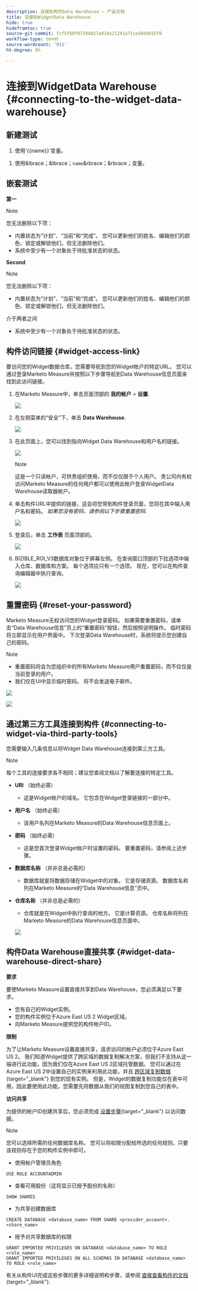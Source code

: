 ```yaml
---
description: 连接到构件Data Warehouse — 产品文档
title: 连接到WidgetData Warehouse
hide: true
hidefromtoc: true
source-git-commit: fcf5fb8f9728dd27a81de21241a71ce49dd015f8
workflow-type: tm+mt
source-wordcount: '911'
ht-degree: 0%

---
```


# 连接到WidgetData Warehouse {#connecting-to-the-widget-data-warehouse}

## 新建测试

<ol><li>使用'{{name}}'变量。</li></ol>

<ol><li>使用&amp;lbrace；&amp;lbrace；<code>name</code>&amp;rbrace；&amp;rbrace；变量。</li></ol>

## 嵌套测试

**第一**

>[!NOTE]
>
>您无法删除以下项：
>
>* 内置状态为“计划”、“当前”和“完成”。 您可以更新他们的姓名、编辑他们的颜色、锁定或解锁他们，但无法删除他们。
>* 系统中至少有一个对象处于待批准状态的状态。

**Second**

>[!NOTE]
>
>您无法删除以下项：
>
>* 内置状态为“计划”、“当前”和“完成”。 您可以更新他们的姓名、编辑他们的颜色、锁定或解锁他们，但无法删除他们。
>
>  介于两者之间
>
>* 系统中至少有一个对象处于待批准状态的状态。

## 构件访问链接 {#widget-access-link}

要访问您的Widget数据仓库，您需要导航到您的Widget帐户的特定URL。  您可以通过登录Marketo Measure并按照以下步骤导航到Data Warehouse信息页面来找到此访问链接。

1. 在Marketo Measure中，单击页面顶部的 **我的帐户** > **设置**.

   ![](assets/adobe-logo-old.png)

1. 在左侧菜单的“安全”下，单击 **Data Warehouse**.

   ![](assets/adobe-logo-old.png)

1. 在此页面上，您可以找到指向Widget Data Warehouse和用户名的链接。

   ![](assets/adobe-logo-old.png)

   >[!NOTE]
   >
   >这是一个只读帐户，可供贵组织使用，而不仅仅限于个人用户。 贵公司内有权访问Marketo Measure的任何用户都可以使用此帐户登录WidgetData Warehouse读取器帐户。

1. 单击构件URL中提供的链接，这会将您带到构件登录页面，您将在其中输入用户名和密码。 _如果您没有密码，请参阅以下步骤重置密码_.

   ![](assets/adobe-logo-old.png)

1. 登录后，单击 **工作表** 页面顶部的。

   ![](assets/adobe-logo-old.png)

1. BIZIBLE_ROI_V3数据库对象位于屏幕左侧。  在查询窗口顶部的下拉选项中输入仓库、数据库和方案。  每个选项应只有一个选项。  现在，您可以在构件查询编辑器中执行查询。

   ![](assets/adobe-logo-old.png)

## 重置密码 {#reset-your-password}

Marketo Measure无权访问您的Widget登录密码。  如果需要重置密码，请单击“Data Warehouse信息”页上的“重置密码”按钮，然后按照说明操作。 临时密码将立即显示在用户界面中。 下次登录Data Warehouse时，系统将提示您创建自己的密码。

>[!NOTE]
>
>* 重置密码将会为您组织中的所有Marketo Measure用户重置密码，而不仅仅是当前登录的用户。
>* 我们仅在UI中显示临时密码。 将不会发送电子邮件。

![](assets/adobe-logo-old.png)

![](assets/adobe-logo-old.png)

## 通过第三方工具连接到构件 {#connecting-to-widget-via-third-party-tools}

您需要输入几条信息以将Widget Data Warehouse连接到第三方工具。

>[!NOTE]
>
>每个工具的连接要求各不相同；建议您查阅文档以了解要连接的特定工具。

* **URI** （始终必需）
   * 这是Widget帐户的域名。  它包含在Widget登录链接的一部分中。
* **用户名** （始终必需）
   * 该用户名列在Marketo Measure的Data Warehouse信息页面上。
* **密码** （始终必需）
   * 这是您首次登录Widget帐户时设置的密码。  要重置密码，请参阅上述步骤。
* **数据库名称** （并非总是必需的）
   * 数据库就是将数据存储在Widget中的对象。 它是存储资源。 数据库名称列在Marketo Measure的“Data Warehouse信息”页中。
* **仓库名称** （并非总是必需的）
   * 仓库就是在Widget中执行查询的地方。 它是计算资源。  仓库名称将列在Marketo Measure的Data Warehouse信息页面中。

  ![](assets/adobe-logo-old.png)

## 构件Data Warehouse直接共享 {#widget-data-warehouse-direct-share}

**要求**

要使Marketo Measure设置直接共享到Data Warehouse，您必须满足以下要求。

* 您有自己的Widget实例。
* 您的构件实例位于Azure East US 2 Widget区域。
* 向Marketo Measure提供您的构件帐户ID。

**限制**

为了让Marketo Measure设置直接共享，请求访问的帐户必须位于Azure East US 2。 我们知道Widget提供了跨区域的数据复制解决方案，但我们不支持从这一端进行此功能，因为我们仅在Azure East US 2区域托管数据。 您可以通过在Azure East US 2中设置自己的实例来利用此功能，并且 [跨区域复制数据](https://docs.widget.com/en/user-guide/secure-data-sharing-across-regions-plaforms.html){target="_blank"} 到您的现有实例。 但是，Widget的数据复制功能仅在表中可用，因此要使用此功能，您需要先将数据从我们的视图复制到您自己的表中。

**访问共享**

为提供的帐户ID创建共享后，您必须完成 [设置步骤](https://docs.widget.com/en/user-guide/data-share-consumers.html){target="_blank"} 以访问数据。

>[!NOTE]
>
>您可以选择所需的任何数据库名称。 您可以将权限分配给所选的任何规则，只要该规则存在于您的构件实例中即可。

* 使用帐户管理员角色

```
USE ROLE ACCOUNTADMIN
```

* 查看可用股份（这将显示已授予股份的名称）

```
SHOW SHARES
```

* 为共享创建数据库

```
CREATE DATABASE <database_name> FROM SHARE <provider_account>.<share_name>
```

* 授予对共享数据库的权限

```
GRANT IMPORTED PRIVILEGES ON DATABASE <database_name> TO ROLE <role_name>
GRANT IMPORTED PRIVILEGES ON ALL SCHEMAS IN DATABASE <database_name> TO ROLE <role_name>
```

有关从构件UI完成这些步骤的更多详细说明和步骤，请参阅 [直接查看构件的文档](https://docs.widget.com/en/user-guide/data-share-consumers.html){target="_blank"}.
